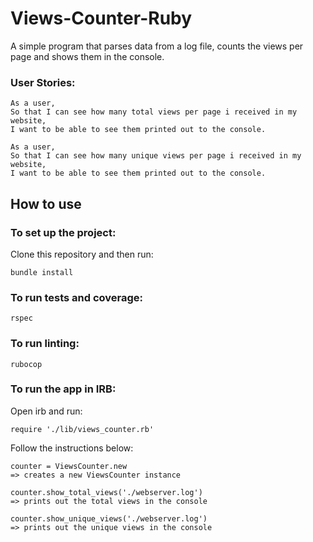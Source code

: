 # Views-Counter-Ruby
A simple program that parses data from a log file, counts the views per page and shows them in the console.

### User Stories:
```
As a user,
So that I can see how many total views per page i received in my website,
I want to be able to see them printed out to the console.

As a user,
So that I can see how many unique views per page i received in my website,
I want to be able to see them printed out to the console.
```

## How to use

 ### To set up the project:

 Clone this repository and then run:

 ```
 bundle install
 ```
 ### To run tests and coverage:
 
 ```
 rspec
 ```
 
 ### To run linting:
 
 ```
 rubocop
 ```
 
 ### To run the app in IRB:
 Open irb and run:
 ```
 require './lib/views_counter.rb'
 ```
 Follow the instructions below:
 ```
 counter = ViewsCounter.new
 => creates a new ViewsCounter instance

 counter.show_total_views('./webserver.log')
 => prints out the total views in the console

 counter.show_unique_views('./webserver.log')
 => prints out the unique views in the console

```
